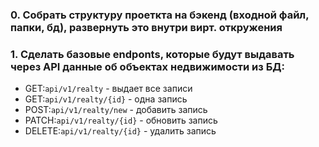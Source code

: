 ### 0. Собрать структуру проеткта на бэкенд (входной файл, папки, бд), развернуть это внутри вирт. откружения

### 1. Сделать базовые endponts, которые будут выдавать через API данные об объектах недвижимости из БД:

- GET:`api/v1/realty` - выдает все записи
- GET:`api/v1/realty/{id}` - одна запись
- POST:`api/v1/realty/new` - добавить запись
- PATCH:`api/v1/realty/{id}` - обновить запись
- DELETE:`api/v1/realty/{id}` - удалить запись